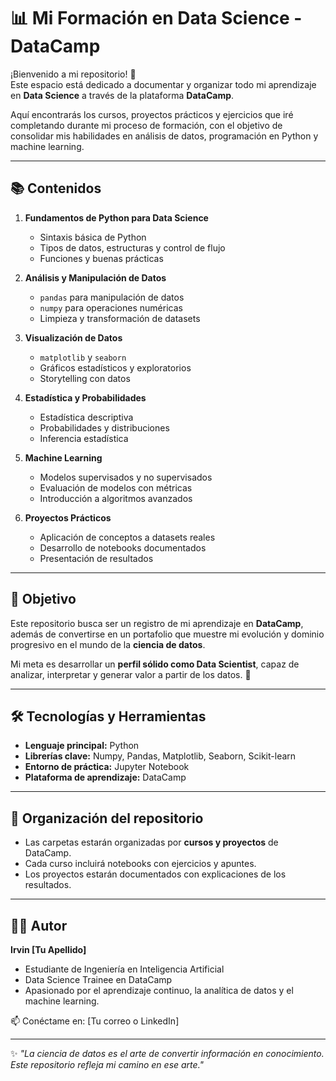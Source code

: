 # 📊 Mi Formación en Data Science - DataCamp

¡Bienvenido a mi repositorio! 👋  
Este espacio está dedicado a documentar y organizar todo mi aprendizaje en **Data Science** a través de la plataforma **DataCamp**.  

Aquí encontrarás los cursos, proyectos prácticos y ejercicios que iré completando durante mi proceso de formación, con el objetivo de consolidar mis habilidades en análisis de datos, programación en Python y machine learning.

---

## 📚 Contenidos

1. **Fundamentos de Python para Data Science**  
   - Sintaxis básica de Python  
   - Tipos de datos, estructuras y control de flujo  
   - Funciones y buenas prácticas  

2. **Análisis y Manipulación de Datos**  
   - `pandas` para manipulación de datos  
   - `numpy` para operaciones numéricas  
   - Limpieza y transformación de datasets  

3. **Visualización de Datos**  
   - `matplotlib` y `seaborn`  
   - Gráficos estadísticos y exploratorios  
   - Storytelling con datos  

4. **Estadística y Probabilidades**  
   - Estadística descriptiva  
   - Probabilidades y distribuciones  
   - Inferencia estadística  

5. **Machine Learning**  
   - Modelos supervisados y no supervisados  
   - Evaluación de modelos con métricas  
   - Introducción a algoritmos avanzados  

6. **Proyectos Prácticos**  
   - Aplicación de conceptos a datasets reales  
   - Desarrollo de notebooks documentados  
   - Presentación de resultados  

---

## 🎯 Objetivo

Este repositorio busca ser un registro de mi aprendizaje en **DataCamp**, además de convertirse en un portafolio que muestre mi evolución y dominio progresivo en el mundo de la **ciencia de datos**.  

Mi meta es desarrollar un **perfil sólido como Data Scientist**, capaz de analizar, interpretar y generar valor a partir de los datos. 🚀  

---

## 🛠️ Tecnologías y Herramientas

- **Lenguaje principal:** Python  
- **Librerías clave:** Numpy, Pandas, Matplotlib, Seaborn, Scikit-learn  
- **Entorno de práctica:** Jupyter Notebook  
- **Plataforma de aprendizaje:** DataCamp  

---

## 📌 Organización del repositorio

- Las carpetas estarán organizadas por **cursos y proyectos** de DataCamp.  
- Cada curso incluirá notebooks con ejercicios y apuntes.  
- Los proyectos estarán documentados con explicaciones de los resultados.  

---

## 👨‍💻 Autor

**Irvin [Tu Apellido]**  
- Estudiante de Ingeniería en Inteligencia Artificial  
- Data Science Trainee en DataCamp  
- Apasionado por el aprendizaje continuo, la analítica de datos y el machine learning.  

📫 Conéctame en: [Tu correo o LinkedIn]  

---

✨ *"La ciencia de datos es el arte de convertir información en conocimiento. Este repositorio refleja mi camino en ese arte."*
